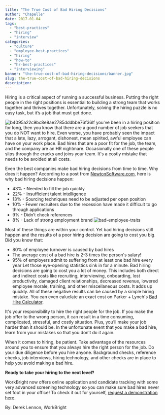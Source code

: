 ```yaml
---
title: "The True Cost of Bad Hiring Decisions"
author: "Chapelle"
date: 2017-01-04
tags:
  - "best-practices"
  - "hiring"
  - "interview"
categories:
  - "culture"
  - "employee-best-practices"
  - "hiring"
  - "how-to"
  - "hr-best-practices"
  - "interviewing"
banner: "the-true-cost-of-bad-hiring-decisions/banner.jpg"
slug: the-true-cost-of-bad-hiring-decisions
description: 
---
```

Hiring is a critical aspect of running a successful business. Putting the right people in the right positions is essential to building a strong team that works together and thrives together. Unfortunately, solving the hiring puzzle is no easy task, but it’s a job that must get done.  
  
 ![b4095a22c9bc8e8ae2785dddbbe76f36](/images/blog/the-true-cost-of-bad-hiring-decisions/b4095a22c9bc8e8ae2785dddbbe76f36-300x240.jpg)If you've been in a hiring position for long, then you know that there are a good number of job seekers that you do NOT want to hire. Even worse, you have probably seen the impact that a late, lazy, arrogant, dishonest, mean spirited, awful employee can have on your work place. Bad hires that are a poor fit for the job, the team, and the company are an HR nightmare. Occasionally one of these people slips through the cracks and joins your team. It's a costly mistake that needs to be avoided at all costs.  
  
Even the best companies make bad hiring decisions from time to time. Why does it happen? According to a post from [NewtonSoftware.com](http://newtonsoftware.com/blog/2016/07/06/the-real-cost-of-a-bad-hire/), here is why bad hiring decisions happen:

- 43% - Needed to fill the job quickly
- 22% - Insufficient talent intelligence
- 13% - Sourcing techniques need to be adjusted per open position
- 10% - Fewer recruiters due to the recession have made it difficult to go through applications
- 9% - Didn’t check references
- 8% - Lack of strong employment brand
 ![bad-employee-traits](/images/blog/the-true-cost-of-bad-hiring-decisions/bad-employee-traits.gif)  
  
Most of these things are within your control. Yet bad hiring decisions still happen and the results of a poor hiring decision are going to cost you big. Did you know that:
- 80% of employee turnover is caused by bad hires
- The average cost of a bad hire is 2-3 times the person's salary!
- 95% of employers admit to suffering from at least one bad hire every year
Let those eye-opening statistics sink in for a minute. Bad hiring decisions are going to cost you a lot of money. This includes both direct and indirect costs like recruiting, interviewing, onboarding, lost productivity, damaged client relationships, decreased revenue, lowered employee morale, training, and other miscellaneous costs. It adds up quickly. All of these negative results can be caused by a simple hiring mistake. You can even caluclate an exact cost on Parker + Lynch's [Bad Hire Calculator](http://www.parkerlynch.com/resources/Pages/bad-hire-cost-calculator.aspx).  
  
It's your responsibility to hire the right people for the job. If you make the job offer to the wrong person, it can result in a time consuming, complicated, stressful, and costly situation. Plus, you’ll make your job harder than it should be. In the unfortunate event that you make a bad hire, learn from your mistakes so that you don’t do it again.  
  
When it comes to hiring, be patient. Take advantage of the resources around you to ensure that you always hire the right person for the job. Do your due diligence before you hire anyone. Background checks, reference checks, job interviews, hiring technology, and other checks are in place to help you avoid making a bad hire.  
  
**Ready to take your hiring to the next level?**  
  
WorkBright now offers online application and candidate tracking with some very advanced screening technology so you can make sure bad hires never set foot in your office! To check it out for yourself, [request a demonstration here](https://workbright.com/ats).  
  
By: Derek Lennon, WorkBright  
  
  
  


  
  


  
  



